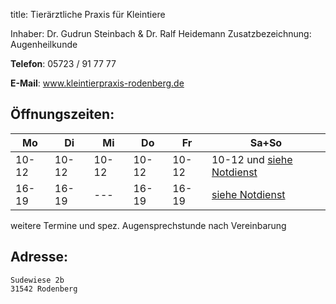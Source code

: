 title: Tierärztliche Praxis für Kleintiere

Inhaber: Dr. Gudrun Steinbach & Dr. Ralf Heidemann
  Zusatzbezeichnung: Augenheilkunde

**Telefon**:   05723 / 91 77 77

**E-Mail**: www.kleintierpraxis-rodenberg.de


Öffnungszeiten:
---------------

|  Mo   |  Di   |  Mi   |  Do   |  Fr   |           Sa+So                      |
| ----- | ----- | ----- | ----- | ----- | ------------------------------------ |
| 10-12 | 10-12 | 10-12 | 10-12 | 10-12 | 10-12 und [siehe Notdienst](../notdienst.html) |
| 16-19 | 16-19 | ---   | 16-19 | 16-19 | [siehe Notdienst](../notdienst.html) |

weitere Termine und spez. Augensprechstunde nach Vereinbarung

Adresse:
---------

    Sudewiese 2b
    31542 Rodenberg


